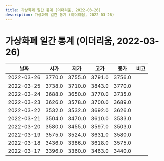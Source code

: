 ```yaml
---
title: 가상화폐 일간 통계 (이더리움, 2022-03-26)
description: 가상화폐 일간 통계 (이더리움, 2022-03-26)
---
```


가상화폐 일간 통계 (이더리움, 2022-03-26)
===

|날짜|시가|저가|고가|종가|비고|
|--|--|--|--|--|--|
|2022-03-26|3770.0|3755.0|3791.0|3756.0|    |
|2022-03-25|3738.0|3710.0|3843.0|3770.0|    |
|2022-03-24|3688.0|3650.0|3770.0|3735.0|    |
|2022-03-23|3626.0|3578.0|3700.0|3689.0|    |
|2022-03-22|3532.0|3532.0|3692.0|3626.0|    |
|2022-03-21|3504.0|3470.0|3610.0|3533.0|    |
|2022-03-20|3580.0|3455.0|3597.0|3503.0|    |
|2022-03-19|3575.0|3524.0|3631.0|3580.0|    |
|2022-03-18|3436.0|3386.0|3618.0|3575.0|    |
|2022-03-17|3396.0|3360.0|3463.0|3440.0|    |
